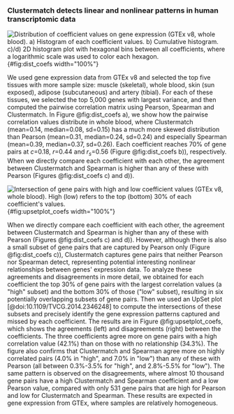 ### Clustermatch detects linear and nonlinear patterns in human transcriptomic data

![
**Distribution of coefficient values on gene expression (GTEx v8, whole blood).**
**a)** Histogram of each coefficient values.
**b)** Cumulative histogram.
**c)**/**d)** 2D histogram plot with hexagonal bins between all coefficients, where a logarithmic scale was used to color each hexagon.
](images/coefs_comp/gtex_whole_blood/dist-main.svg "Distribution of coefficient values"){#fig:dist_coefs width="100%"}


We used gene expression data from GTEx v8 and selected the top five tissues with more sample size: muscle (skeletal), whole blood, skin (sun exposed), adipose (subcutaneous) and artery (tibial).
For each of these tissues, we selected the top 5,000 genes with largest variance, and then computed the pairwise correlation matrix using Pearson, Spearman and Clustermatch.
In Figure @fig:dist_coefs a), we show how the pairwise correlation values distribute in whole blood, where Clustermatch (mean=0.14, median=0.08, sd=0.15) has a much more skewed distribution than Pearson (mean=0.31, median=0.24, sd=0.24) and especially Spearman (mean=0.39, median=0.37, sd=0.26).
Each coefficient reaches 70% of gene pairs at $c$=0.18, $r$=0.44 and $r_s$=0.56 (Figure @fig:dist_coefs b)), respectively.
When we directly compare each coefficient with each other, the agreement between Clustermatch and Spearman is higher than any of these with Pearson (Figures @fig:dist_coefs c) and d)).


![
**Intersection of gene pairs with high and low coefficient values (GTEx v8, whole blood).**
High (low) refers to the top (bottom) 30% of each coefficient's values.
](images/coefs_comp/gtex_whole_blood/upsetplot-main.svg "Intersection of gene pairs"){#fig:upsetplot_coefs width="100%"}


When we directly compare each coefficient with each other, the agreement between Clustermatch and Spearman is higher than any of these with Pearson (Figures @fig:dist_coefs c) and d)).
However, although there is also a small subset of gene pairs that are captured by Pearson only (Figure @fig:dist_coefs c)), Clustermatch captures gene pairs that neither Pearson nor Spearman detect, representing potential interesting nonlinear relationships between genes' expression data.
To analyze these agreements and disagreements in more detail, we obtained for each coefficient the top 30% of gene pairs with the largest correlation values (a "high" subset) and the bottom 30% of those ("low" subset), resulting in six potentially overlapping subsets of gene pairs.
Then we used an UpSet plot [@doi:10.1109/TVCG.2014.2346248] to compute the intersections of these subsets and precisely identify the gene expression patterns captured and missed by each coefficient.
The results are in Figure @fig:upsetplot_coefs, which shows the agreements (left) and disagreements (right) between the coefficients.
The three coefficients agree more on gene pairs with a high correlation value (42.1%) than on those with no relationship (34.3%).
The figure also confirms that Clustermatch and Spearman agree more on highly correlated pairs (4.0% in "high", and 7.0% in "low") than any of these with Pearson (all between 0.3%-3.5% for "high", and 2.8%-5.5% for "low").
The same pattern is observed on the disagreements, where almost 10 thousand gene pairs have a high Clustermatch and Spearman coefficient and a low Pearson value, compared with only 531 gene pairs that are high for Pearson and low for Clustermatch and Spearman.
These results are expected in gene expression from GTEx, where samples are relatively homogeneous.
